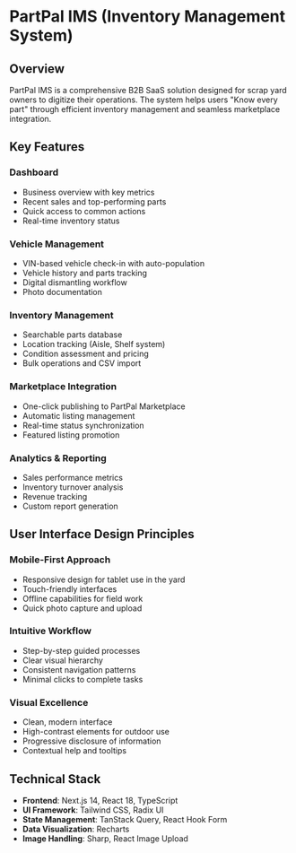 # PartPal IMS (Inventory Management System)

## Overview
PartPal IMS is a comprehensive B2B SaaS solution designed for scrap yard owners to digitize their operations. The system helps users "Know every part" through efficient inventory management and seamless marketplace integration.

## Key Features

### Dashboard
- Business overview with key metrics
- Recent sales and top-performing parts
- Quick access to common actions
- Real-time inventory status

### Vehicle Management
- VIN-based vehicle check-in with auto-population
- Vehicle history and parts tracking
- Digital dismantling workflow
- Photo documentation

### Inventory Management
- Searchable parts database
- Location tracking (Aisle, Shelf system)
- Condition assessment and pricing
- Bulk operations and CSV import

### Marketplace Integration
- One-click publishing to PartPal Marketplace
- Automatic listing management
- Real-time status synchronization
- Featured listing promotion

### Analytics & Reporting
- Sales performance metrics
- Inventory turnover analysis
- Revenue tracking
- Custom report generation

## User Interface Design Principles

### Mobile-First Approach
- Responsive design for tablet use in the yard
- Touch-friendly interfaces
- Offline capabilities for field work
- Quick photo capture and upload

### Intuitive Workflow
- Step-by-step guided processes
- Clear visual hierarchy
- Consistent navigation patterns
- Minimal clicks to complete tasks

### Visual Excellence
- Clean, modern interface
- High-contrast elements for outdoor use
- Progressive disclosure of information
- Contextual help and tooltips

## Technical Stack
- **Frontend**: Next.js 14, React 18, TypeScript
- **UI Framework**: Tailwind CSS, Radix UI
- **State Management**: TanStack Query, React Hook Form
- **Data Visualization**: Recharts
- **Image Handling**: Sharp, React Image Upload